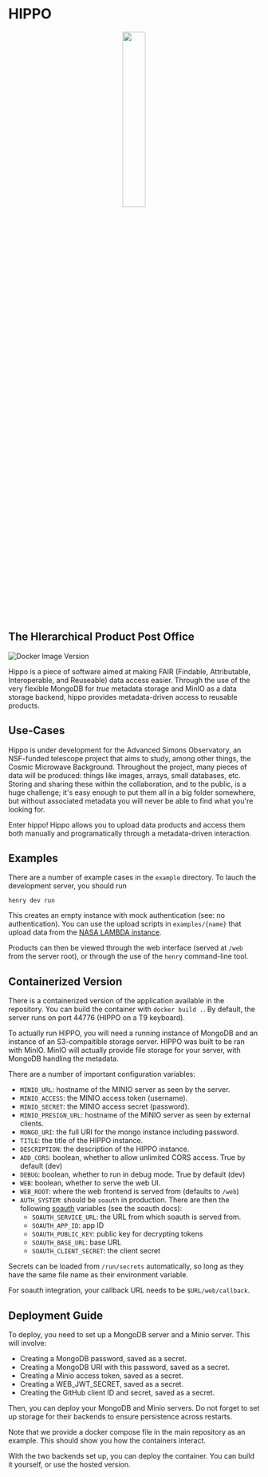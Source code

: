 HIPPO
=====

<p align="center">
<img src="hipposerve/web/static/logo.svg" style="width:30%"/>
</p>

The HIerarchical Product Post Office
------------------------------------

![Docker Image Version](https://img.shields.io/docker/v/simonsobs/hippo)

Hippo is a piece of software aimed at making FAIR (Findable, Attributable, Interoperable,
and Reuseable) data access easier. Through the use of the very flexible MongoDB for
_true_ metadata storage and MinIO as a data storage backend, hippo provides metadata-driven
access to reusable products.

Use-Cases
---------

Hippo is under development for the Advanced Simons Observatory, an NSF-funded telescope project
that aims to study, among other things, the Cosmic Microwave Background. Throughout the project,
many pieces of data will be produced: things like images, arrays, small databases, etc. Storing
and sharing these within the collaboration, and to the public, is a huge challenge; it's easy
enough to put them all in a big folder somewhere, but without associated metadata you will never
be able to find what you're looking for.

Enter hippo! Hippo allows you to upload data products and access them both manually and
programatically through a metadata-driven interaction.

Examples
--------

There are a number of example cases in the `example` directory. To lauch the development
server, you should run

```
henry dev run
```

This creates an empty instance with mock authentication (see: no
authentication). You can use the upload scripts in `examples/{name}` that upload
data from the [NASA LAMBDA
instance](https://lambda.gsfc.nasa.gov/product/act/actpol_prod_table.html).

Products can then be viewed through the web interface (served at `/web` from the
server root), or through the use of the `henry` command-line tool.

Containerized Version
---------------------

There is a containerized version of the application available in the repository. You can
build the container with `docker build .`. By default, the server runs on port 44776
(HIPPO on a T9 keyboard).

To actually run HIPPO, you will need a running instance of MongoDB and an instance
of an S3-compaitible storage server. HIPPO was built to be ran with MinIO. MinIO will
actually provide file storage for your server, with MongoDB handling the metadata.

There are a number of important configuration variables:

- `MINIO_URL`: hostname of the MINIO server as seen by the server.
- `MINIO_ACCESS`: the MINIO access token (username).
- `MINIO_SECRET`: the MINIO access secret (password).
- `MINIO_PRESIGN_URL`: hostname of the MINIO server as seen by external clients.
- `MONGO_URI`: the full URI for the mongo instance including password.
- `TITLE`: the title of the HIPPO instance.
- `DESCRIPTION`: the description of the HIPPO instance.
- `ADD_CORS`: boolean, whether to allow unlimited CORS access. True by default (dev)
- `DEBUG`: boolean, whether to run in debug mode. True by default (dev)
- `WEB`: boolean, whether to serve the web UI.
- `WEB_ROOT`: where the web frontend is served from (defaults to `/web`)
- `AUTH_SYSTEM`: should be `soauth` in production. There are then the following
  [soauth](https://github.com/simonsobs/soauth) variables (see the soauth docs):
  + `SOAUTH_SERVICE_URL`: the URL from which soauth is served from.
  + `SOAUTH_APP_ID`: app ID
  + `SOAUTH_PUBLIC_KEY`: public key for decrypting tokens
  + `SOAUTH_BASE_URL`: base URL
  + `SOAUTH_CLIENT_SECRET`: the client secret

Secrets can be loaded from `/run/secrets` automatically, so long as they have
the same file name as their environment variable.

For soauth integration, your callback URL needs to be `$URL/web/callback`.


Deployment Guide
----------------

To deploy, you need to set up a MongoDB server and a Minio server. This will involve:

- Creating a MongoDB password, saved as a secret.
- Creating a MongoDB URI with this password, saved as a secret.
- Creating a Minio access token, saved as a secret.
- Creating a WEB_JWT_SECRET, saved as a secret.
- Creating the GitHub client ID and secret, saved as a secret.

Then, you can deploy your MongoDB and Minio servers. Do not forget to set up storage
for their backends to ensure persistence across restarts.

Note that we provide a docker compose file in the main repository as an example. This
should show you how the containers interact.

With the two backends set up, you can deploy the container. You can build it yourself,
or use the hosted version.